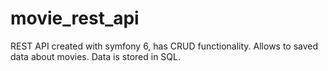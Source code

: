 # movie_rest_api
REST API created with symfony 6, has CRUD functionality.
Allows to saved data about movies.
Data is stored in SQL.
